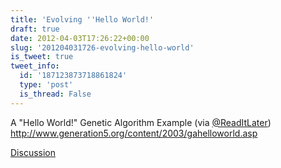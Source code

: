 ```yaml
---
title: 'Evolving ''Hello World!'
draft: true
date: 2012-04-03T17:26:22+00:00
slug: '201204031726-evolving-hello-world'
is_tweet: true
tweet_info:
  id: '187123873718861824'
  type: 'post'
  is_thread: False
---
```




A "Hello World!" Genetic Algorithm Example (via [@ReadItLater](https://x.com/ReadItLater)) <http://www.generation5.org/content/2003/gahelloworld.asp>

[Discussion](https://x.com/sytelus/status/187123873718861824)

